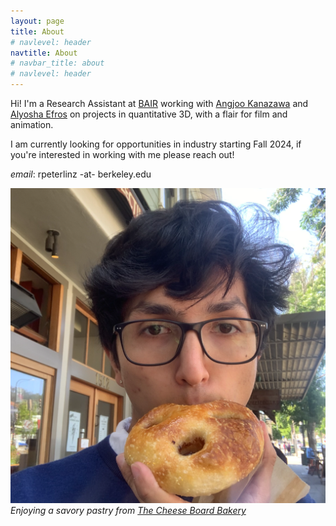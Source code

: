 ```yaml
---
layout: page
title: About
# navlevel: header
navtitle: About
# navbar_title: about
# navlevel: header
---
```

Hi! I'm a Research Assistant at [BAIR](https://bair.berkeley.edu) working with [Angjoo Kanazawa](https://people.eecs.berkeley.edu/~kanazawa/) and [Alyosha Efros](https://people.eecs.berkeley.edu/~efros/) on projects in quantitative 3D, with a flair for film and animation. 

I am currently looking for opportunities in industry starting Fall 2024, if you're interested in working with me please reach out!

*email*: rpeterlinz -at- berkeley.edu

![image](/assets/me.png)
*Enjoying a savory pastry from [The Cheese Board Bakery](https://cheeseboardcollective.coop)*
